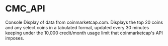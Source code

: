 # CMC_API

Console Display of data from coinmarketcap.com. Displays the top 20 coins and any select coins in a tabulated format, updated every 30 minutes keeping under the 10,000 credit/month usage limit that coinmarketcap's API imposes.
